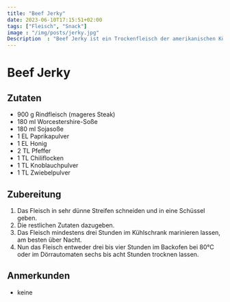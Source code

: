 ```yaml
---
title: "Beef Jerky"
date: 2023-06-10T17:15:51+02:00
tags: ["Fleisch", "Snack"]
image : "/img/posts/jerky.jpg"
Description  : "Beef Jerky ist ein Trockenfleisch der amerikanischen Küche aus mariniertem oder gesalzenem, in dünne Streifen geschnittenem Rindfleisch."
---
```

# Beef Jerky
## Zutaten

- 900 g Rindfleisch (mageres Steak)
- 180 ml Worcestershire-Soße
- 180 ml Sojasoße
- 1 EL Paprikapulver
- 1 EL Honig
- 2 TL Pfeffer
- 1 TL Chiliflocken
- 1 TL Knoblauchpulver
- 1 TL Zwiebelpulver

## Zubereitung

1. Das Fleisch in sehr dünne Streifen schneiden und in eine Schüssel geben.
2. Die restlichen Zutaten dazugeben.
3. Das Fleisch mindestens drei Stunden im Kühlschrank marinieren lassen, am besten über Nacht.
4. Nun das Fleisch entweder drei bis vier Stunden im Backofen bei 80°C oder im Dörrautomaten sechs bis acht Stunden trocknen lassen.

## Anmerkunden
- keine
